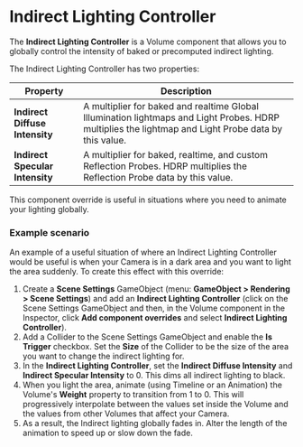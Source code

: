 # Indirect Lighting Controller

The **Indirect Lighting Controller** is a Volume component that allows you to globally control the intensity of baked or precomputed indirect lighting.

The Indirect Lighting Controller has two properties:

| Property                        | Description                                                  |
| ------------------------------- | ------------------------------------------------------------ |
| **Indirect Diffuse Intensity**  | A multiplier for baked and realtime Global Illumination lightmaps and Light Probes. HDRP multiplies the lightmap and Light Probe data by this value. |
| **Indirect Specular Intensity** | A multiplier for baked, realtime, and custom Reflection Probes. HDRP multiplies the Reflection Probe data by this value. |

This component override is useful in situations where you need to animate your lighting globally.

### Example scenario

An example of a useful situation of where an Indirect Lighting Controller would be useful is when your Camera is in a dark area and you want to light the area suddenly. To create this effect with this override:

1. Create a **Scene Settings** GameObject (menu: **GameObject > Rendering > Scene Settings**) and add an **Indirect Lighting Controller** (click on the Scene Settings GameObject and then, in the Volume component in the Inspector, click **Add component overrides** and select **Indirect Lighting Controller**). 
2. Add a Collider to the Scene Settings GameObject and enable the **Is Trigger** checkbox. Set the **Size** of the Collider to be the size of the area you want to change the indirect lighting for.
3. In the **Indirect Lighting Controller**, set the **Indirect Diffuse Intensity** and **Indirect Specular Intensity** to 0. This dims all indirect lighting to black.
4. When you light the area, animate (using Timeline or an Animation) the Volume's **Weight** property to transition from 1 to 0. This will progressively interpolate between the values set inside the Volume and the values from other Volumes that affect your Camera.
5. As a result, the Indirect lighting globally fades in. Alter the length of the animation to speed up or slow down the fade.